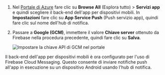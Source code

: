 
1. Nel [Portale di Azure](https://portal.azure.com/) fare clic su **Browse All** (Esplora tutto)  > **Servizi app** e quindi scegliere il back-end dell'app per dispositivi mobili. In **Impostazioni** fare clic su **App Service Push** (Push servizio app), quindi fare clic sul nome dell'hub di notifica.
2. Passare a **Google (GCM)**, immettere il valore **Chiave server** ottenuto da Firebase nella procedura precedente, quindi fare clic su **Salva**.

    ![Impostare la chiave API di GCM nel portale](./media/app-service-mobile-android-configure-push/mobile-push-api-key.png)

Il back-end dell'app per dispositivi mobili è ora configurato per l'uso di Firebase Cloud Messaging. Questo consente di inviare notifiche push all'app in esecuzione su un dispositivo Android usando l'hub di notifica.

<!-- URLs. -->


<!-- images -->
